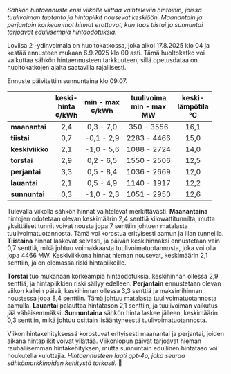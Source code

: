 *Sähkön hintaennuste ensi viikolle viittaa vaihteleviin hintoihin, joissa tuulivoiman tuotanto ja hintapiikit nousevat keskiöön. Maanantain ja perjantain korkeammat hinnat erottuvat, kun taas tiistai ja sunnuntai tarjoavat edullisempia hintaodotuksia.*

Loviisa 2 -ydinvoimala on huoltokatkossa, joka alkoi 17.8.2025 klo 04 ja kestää ennusteen mukaan 6.9.2025 klo 00 asti. Tämä huoltokatko voi vaikuttaa sähkön hintaennusteen tarkkuuteen, sillä opetusdataa on huoltokatkojen ajalta saatavilla rajallisesti.

Ennuste päivitettiin sunnuntaina klo 09:07.

|           | keski-<br>hinta<br>¢/kWh | min - max<br>¢/kWh | tuulivoima<br>min - max<br>MW | keski-<br>lämpötila<br>°C |
|:-------------|:----------------:|:----------------:|:-------------:|:-------------:|
| **maanantai** | 2,4 | 0,3 - 7,0 | 350 - 3556 | 16,1 |
| **tiistai**   | 0,7 | -0,1 - 2,9 | 2283 - 4466 | 15,0 |
| **keskiviikko** | 2,1 | -1,0 - 5,6 | 1088 - 2724 | 14,0 |
| **torstai**   | 2,9 | 0,2 - 6,5 | 1550 - 2506 | 12,5 |
| **perjantai** | 3,3 | 0,5 - 8,4 | 1036 - 2669 | 12,0 |
| **lauantai**  | 2,1 | 0,5 - 4,9 | 1140 - 1917 | 12,2 |
| **sunnuntai** | 0,3 | -1,0 - 2,3 | 1051 - 2950 | 12,6 |

Tulevalla viikolla sähkön hinnat vaihtelevat merkittävästi. **Maanantaina** hintojen odotetaan olevan keskimäärin 2,4 senttiä kilowattitunnilta, mutta yksittäiset tunnit voivat nousta jopa 7 senttiin johtuen matalasta tuulivoimatuotannosta. Tämä voi korostua erityisesti aamun ja illan tunneilla. **Tiistaina** hinnat laskevat selvästi, ja päivän keskihinnaksi ennustetaan vain 0,7 senttiä, mikä johtuu voimakkaasta tuulivoimatuotannosta, joka voi olla jopa 4466 MW. Keskiviikkona hinnat hieman nousevat, keskimäärin 2,1 senttiin, ja on olemassa riski hintapiikeille.

**Torstai** tuo mukanaan korkeampia hintaodotuksia, keskihinnan ollessa 2,9 senttiä, ja hintapiikkien riski säilyy edelleen. **Perjantain** ennustetaan olevan viikon kallein päivä, keskihinnan ollessa 3,3 senttiä ja maksimihinnan noustessa jopa 8,4 senttiin. Tämä johtuu matalasta tuulivoimatuotannosta aamulla. **Lauantai** palauttaa hintatason 2,1 senttiin, ja tuulivoiman vaikutus jää vähäisemmäksi. **Sunnuntaina** sähkön hinta laskee jälleen, keskimäärin 0,3 senttiin, mikä johtuu osittain lisääntyneestä tuulivoimatuotannosta.

Viikon hintakehityksessä korostuvat erityisesti maanantai ja perjantai, joiden aikana hintapiikit voivat yllättää. Viikonlopun päivät tarjoavat hieman rauhallisemman hintakehityksen, mutta sunnuntain edullinen hintataso voi houkutella kuluttajia. *Hintaennusteen laati gpt-4o, joka seuraa sähkömarkkinoiden kehitystä tarkasti.* 🔋
